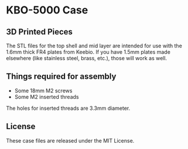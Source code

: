 # KBO-5000 Case

## 3D Printed Pieces

The STL files for the top shell and mid layer are intended for use with the 1.6mm thick FR4 plates from Keebio. If you have 1.5mm plates made elsewhere (like stainless steel, brass, etc.), those will work as well.

## Things required for assembly

- Some 18mm M2 screws
- Some M2 inserted threads

The holes for inserted threads are 3.3mm diameter.

## License
These case files are released under the MIT License.
